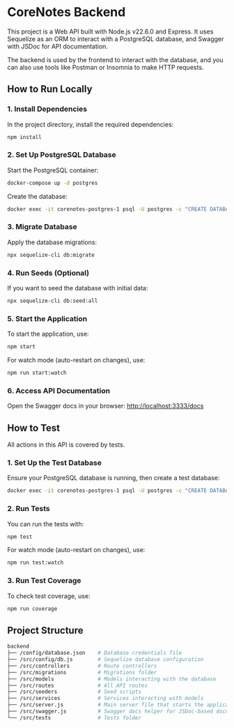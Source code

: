 # CoreNotes Backend

This project is a Web API built with Node.js v22.6.0 and Express. It uses Sequelize as an ORM to interact with a PostgreSQL database, and Swagger with JSDoc for API documentation.

The backend is used by the frontend to interact with the database, and you can also use tools like Postman or Insomnia to make HTTP requests.

## How to Run Locally

### 1. Install Dependencies

In the project directory, install the required dependencies:

```bash
npm install
```

### 2. Set Up PostgreSQL Database

Start the PostgreSQL container:

```bash
docker-compose up -d postgres
```

Create the database:

```bash
docker exec -it corenotes-postgres-1 psql -U postgres -c "CREATE DATABASE notesdb;"
```

### 3. Migrate Database

Apply the database migrations:

```bash
npx sequelize-cli db:migrate
```

### 4. Run Seeds (Optional)

If you want to seed the database with initial data:

```bash
npx sequelize-cli db:seed:all
```

### 5. Start the Application

To start the application, use:

```bash
npm start
```

For watch mode (auto-restart on changes), use:

```bash
npm run start:watch
```

### 6. Access API Documentation

Open the Swagger docs in your browser:
[http://localhost:3333/docs](http://localhost:3333/docs)

## How to Test

All actions in this API is covered by tests.

### 1. Set Up the Test Database

Ensure your PostgreSQL database is running, then create a test database:

```bash
docker exec -it corenotes-postgres-1 psql -U postgres -c "CREATE DATABASE notesdb_test;"
```

### 2. Run Tests

You can run the tests with:

```bash
npm test
```

For watch mode (auto-restart on changes), use:

```bash
npm run test:watch
```

### 3. Run Test Coverage

To check test coverage, use:

```bash
npm run coverage
```

## Project Structure

```bash
backend
├── /config/database.json    # Database credentials file
├── /src/config/db.js        # Sequelize database configuration
├── /src/controllers         # Route controllers
├── /src/migrations          # Migrations folder
├── /src/models              # Models interacting with the database
├── /src/routes              # All API routes
├── /src/seeders             # Seed scripts
├── /src/services            # Services interacting with models
├── /src/server.js           # Main server file that starts the application
├── /src/swagger.js          # Swagger docs helper for JSDoc-based documentation
└── /src/tests               # Tests folder
```
